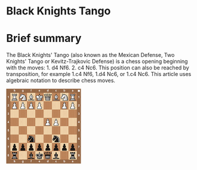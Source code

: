 
Black Knights Tango
===================

# Brief summary


The Black Knights' Tango (also known as the Mexican Defense, Two Knights' Tango or Kevitz-Trajkovic Defense) is a chess opening beginning with the moves: 1. d4 Nf6. 2. c4 Nc6. This position can also be reached by transposition, for example 1.c4 Nf6, 1.d4 Nc6, or 1.c4 Nc6. This article uses algebraic notation to describe chess moves.

<img src="../img/Black Knights Tango.jpg" width="200"/>